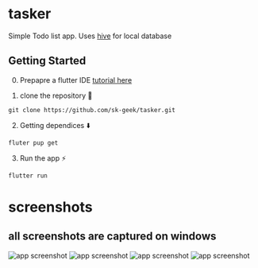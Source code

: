 # tasker

Simple Todo list app.
Uses [hive](https://github.com/hivedb/hive) for local database

## Getting Started
0. Prepapre a flutter IDE [tutorial here](https://docs.flutter.dev/get-started/install)

1. clone the repository 📂
```
git clone https://github.com/sk-geek/tasker.git
```
2. Getting dependices ⬇️
```
fluter pup get
```
3. Run the app ⚡
```
flutter run
```

# screenshots

## all screenshots are captured on windows
![app screenshot](https://github.com/sk-geek/tasker/blob/master/screenshots/screenshot%20(1).png)
![app screenshot](https://github.com/sk-geek/tasker/blob/master/screenshots/screenshot%20(2).png)
![app screenshot](https://github.com/sk-geek/tasker/blob/master/screenshots/screenshot%20(3).png)
![app screenshot](https://github.com/sk-geek/tasker/blob/master/screenshots/screenshot%20(4).png)
